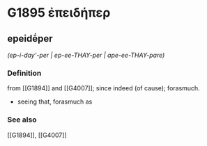 # G1895 ἐπειδήπερ

## epeidḗper

_(ep-i-day'-per | ep-ee-THAY-per | ape-ee-THAY-pare)_

### Definition

from [[G1894]] and [[G4007]]; since indeed (of cause); forasmuch.

- seeing that, forasmuch as

### See also

[[G1894]], [[G4007]]

